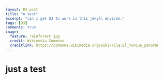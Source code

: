 ```yaml
---
layout: D3-post
title: "A test"
excerpt: "can I get D3 to work in this jekyll environ."
tags: [D3]
comments: true
image:
  feature: rainforest.jpg
  credit: Wikimedia Commons
  creditlink: https://commons.wikimedia.org/wiki/File:El_Yunque_panorama.jpg
---
```


# just a test

<script>
var dispatch = d3.dispatch("ready");

(function() {

var width = 960,
    height = 1160;

var projection = d3.geo.albers()
    .center([0, 55.4])
    .rotate([4.4, 0])
    .parallels([50, 60])
    .scale(6000)
    .translate([width / 2, height / 2]);

var path = d3.geo.path()
    .projection(projection)
    .pointRadius(2);

var svg = d3.select("body").append("svg")
    .attr("width", width)
    .attr("height", height);

dispatch.on("ready.0", function(uk) {
  var subunit = svg.selectAll(".subunit")
      .data(topojson.feature(uk, uk.objects.subunits).features)
    .enter().append("g")
      .attr("class", function(d) { return "subunit " + d.id; });

  subunit.append("path")
      .attr("d", path);

  subunit.append("text")
      .attr("transform", function(d) { return "translate(" + path.centroid(d) + ")"; })
      .attr("dy", ".35em")
      .text(function(d) { return d.properties.name; });

  svg.append("path")
      .datum(topojson.mesh(uk, uk.objects.subunits, function(a, b) { return a !== b && a.id !== "IRL"; }))
      .attr("d", path)
      .attr("class", "subunit-boundary");

  svg.append("path")
      .datum(topojson.mesh(uk, uk.objects.subunits, function(a, b) { return a === b && a.id === "IRL"; }))
      .attr("d", path)
      .attr("class", "subunit-boundary IRL");

  svg.append("path")
      .datum(topojson.feature(uk, uk.objects.places))
      .attr("d", path)
      .attr("class", "place");

  svg.selectAll(".place-label")
      .data(topojson.feature(uk, uk.objects.places).features)
    .enter().append("text")
      .attr("class", "place-label")
      .attr("transform", function(d) { return "translate(" + projection(d.geometry.coordinates) + ")"; })
      .attr("x", function(d) { return d.geometry.coordinates[0] > -1 ? 6 : -6; })
      .attr("dy", ".35em")
      .style("text-anchor", function(d) { return d.geometry.coordinates[0] > -1 ? "start" : "end"; })
      .text(function(d) { return d.properties.name; });
});

})();

  </script>